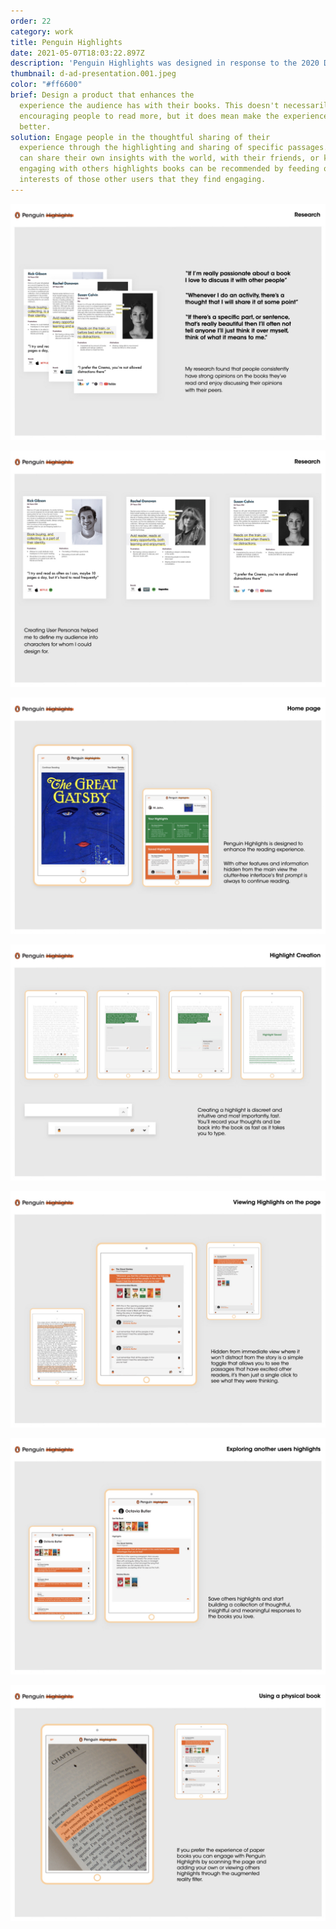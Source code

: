 ```yaml
---
order: 22
category: work
title: Penguin Highlights
date: 2021-05-07T18:03:22.897Z
description: 'Penguin Highlights was designed in response to the 2020 D&AD brief to <em>"Heighten the reading experience with Penguin"</em>'
thumbnail: d-ad-presentation.001.jpeg
color: "#ff6600"
brief: Design a product that enhances the
  experience the audience has with their books. This doesn't necessarily mean
  encouraging people to read more, but it does mean make the experience of reading even
  better.
solution: Engage people in the thoughtful sharing of their
  experience through the highlighting and sharing of specific passages. </br> Users
  can share their own insights with the world, with their friends, or keep them to themselves. And by
  engaging with others highlights books can be recommended by feeding off the
  interests of those other users that they find engaging.
---
```


![](d-ad-presentation.002.jpeg)

![](d-ad-presentation.003.jpeg)

![](d-ad-presentation.004.jpeg)

![](d-ad-presentation.005.jpeg)

![](d-ad-presentation.006.jpeg)

![](d-ad-presentation.007.jpeg)

![](d-ad-presentation.008.jpeg)